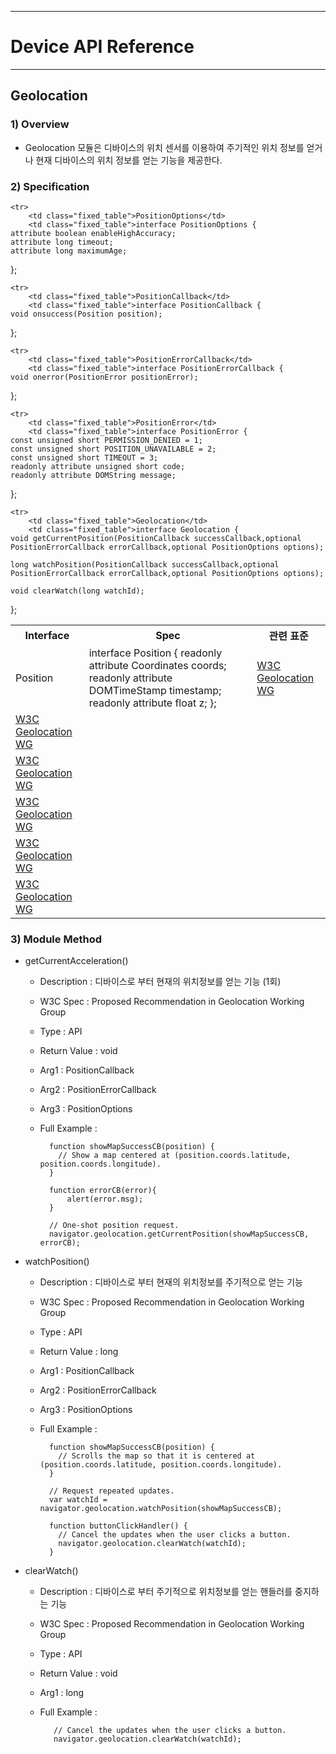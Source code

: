 <!--
layout: 'post'
section: 'Cornerstone Framework'
title: 'Geolocation'
outline: 'Geolocation 모듈은 디바이스의 위치 센서를 이용하여 주기적인 위치 정보를 얻거나 현재 디바이스의 위치 정보를 얻는 기능을 제공한다. '
date: '2012-11-16'
tagstr: 'runtime'
subsection: 'Runtime'
order: '[6, 5, 3]'
thumbnail: '6.1.00.runtime_structure.png'
-->

----------

# Device API Reference 

----------

## Geolocation  

### 1) Overview

- Geolocation 모듈은 디바이스의 위치 센서를 이용하여 주기적인 위치 정보를 얻거나 현재 디바이스의 위치 
정보를 얻는 기능을 제공한다. 

### 2) Specification

<table class="table table-bordered">
	<tr>
		<th class="fixed_table">Interface</th>
		<th class="fixed_table">Spec</th>
		<th>관련 표준</th>
	</tr>
	<tr>
		<td class="fixed_table">Position</td>
		<td class="fixed_table">interface Position {
	readonly attribute Coordinates coords;
	readonly attribute DOMTimeStamp timestamp;
	readonly attribute float z;
};
		</td>
		<td><a href="http://www.w3.org/TR/2012/PR-geolocation-API-20120510/">W3C Geolocation WG</a></td>
	</tr>

    <tr>
		<td class="fixed_table">PositionOptions</td>
		<td class="fixed_table">interface PositionOptions {
	attribute boolean enableHighAccuracy;
	attribute long timeout;
	attribute long maximumAge;
};
		</td>
		<td><a href="http://www.w3.org/TR/2012/PR-geolocation-API-20120510/">W3C Geolocation WG</a></td>
	</tr>

	<tr>
		<td class="fixed_table">PositionCallback</td>
		<td class="fixed_table">interface PositionCallback {
	void onsuccess(Position position);
};
		</td>
		<td><a href="http://www.w3.org/TR/2012/PR-geolocation-API-20120510/">W3C Geolocation WG</a></td>
	</tr>

	<tr>
		<td class="fixed_table">PositionErrorCallback</td>
		<td class="fixed_table">interface PositionErrorCallback {
	void onerror(PositionError positionError);
};
		</td>
		<td><a href="http://www.w3.org/TR/2012/PR-geolocation-API-20120510/">W3C Geolocation WG</a></td>
	</tr>

	<tr>
		<td class="fixed_table">PositionError</td>
		<td class="fixed_table">interface PositionError {
	const unsigned short PERMISSION_DENIED = 1;
	const unsigned short POSITION_UNAVAILABLE = 2;
	const unsigned short TIMEOUT = 3;
	readonly attribute unsigned short code;
	readonly attribute DOMString message;
};
		</td>
		<td><a href="http://www.w3.org/TR/2012/PR-geolocation-API-20120510/">W3C Geolocation WG</a></td>
	</tr>

	<tr>
		<td class="fixed_table">Geolocation</td>
		<td class="fixed_table">interface Geolocation { 
	void getCurrentPosition(PositionCallback successCallback,optional PositionErrorCallback errorCallback,optional PositionOptions options);

	long watchPosition(PositionCallback successCallback,optional PositionErrorCallback errorCallback,optional PositionOptions options);

	void clearWatch(long watchId);
};
		</td>
		<td><a href="http://www.w3.org/TR/2012/PR-geolocation-API-20120510/">W3C Geolocation WG</a></td>
	</tr>
</table>

### 3) Module Method

- getCurrentAcceleration()

	- Description : 디바이스로 부터 현재의 위치정보를 얻는 기능 (1회)
	- W3C Spec : Proposed Recommendation in Geolocation Working Group
	- Type : API 
	- Return Value : void
	- Arg1 : PositionCallback
	- Arg2 : PositionErrorCallback
	- Arg3 : PositionOptions
	- Full Example :

			function showMapSuccessCB(position) {
		      // Show a map centered at (position.coords.latitude, position.coords.longitude).
		    }
		
			function errorCB(error){
				alert(error.msg);
			}

		    // One-shot position request.
		    navigator.geolocation.getCurrentPosition(showMapSuccessCB, errorCB);


- watchPosition()

	- Description : 디바이스로 부터 현재의 위치정보를 주기적으로 얻는 기능
	- W3C Spec : Proposed Recommendation in Geolocation Working Group
	- Type : API 
	- Return Value : long
	- Arg1 : PositionCallback
	- Arg2 : PositionErrorCallback
	- Arg3 : PositionOptions
	- Full Example :

			function showMapSuccessCB(position) {
		      // Scrolls the map so that it is centered at (position.coords.latitude, position.coords.longitude).
		    }
		
		    // Request repeated updates.
		    var watchId = navigator.geolocation.watchPosition(showMapSuccessCB);
		
		    function buttonClickHandler() {
		      // Cancel the updates when the user clicks a button.
		      navigator.geolocation.clearWatch(watchId);
		    }

- clearWatch()

	- Description : 디바이스로 부터 주기적으로 위치정보를 얻는 핸들러를 중지하는 기능 
	- W3C Spec : Proposed Recommendation in Geolocation Working Group
	- Type : API 
	- Return Value : void
	- Arg1 : long
	- Full Example :

		     // Cancel the updates when the user clicks a button.
		     navigator.geolocation.clearWatch(watchId);


